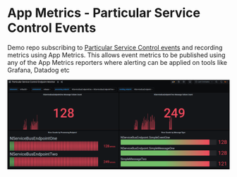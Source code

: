 # App Metrics - Particular Service Control Events

Demo repo subscribing to [Particular Service Control events](https://docs.particular.net/samples/servicecontrol/events-subscription/) and recording metrics using App Metrics. This allows event metrics to be published using any of the App Metrics reporters where alerting can be applied on tools like Grafana, Datadog etc

![Grafana](./images/grafana.png)